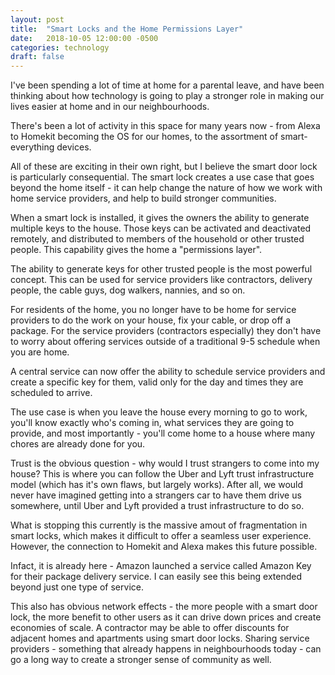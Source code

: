 ```yaml
---
layout: post
title:  "Smart Locks and the Home Permissions Layer"
date:   2018-10-05 12:00:00 -0500
categories: technology
draft: false
---
```


I've been spending a lot of time at home for a parental leave, and have been thinking about how technology is going to play a stronger role in making our lives easier at home and in our neighbourhoods.

There's been a lot of activity in this space for many years now - from Alexa to Homekit becoming the OS for our homes, to the assortment of smart-everything devices. 

All of these are exciting in their own right, but I believe the smart door lock is particularly consequential. The smart lock creates a use case that goes beyond the home itself - it can help change the nature of how we work with home service providers, and help to build stronger communities.

When a smart lock is installed, it gives the owners the ability to generate multiple keys to the house. Those keys can be activated and deactivated remotely, and distributed to members of the household or other trusted people. This capability gives the home a "permissions layer".

The ability to generate keys for other trusted people is the most powerful concept. This can be used for service providers like contractors, delivery people, the cable guys, dog walkers, nannies, and so on.

For residents of the home, you no longer have to be home for service providers to do the work on your house, fix your cable, or drop off a package. For the service providers (contractors especially) they don't have to worry about offering services outside of a traditional 9-5 schedule when you are home.

A central service can now offer the ability to schedule service providers and create a specific key for them, valid only for the day and times they are scheduled to arrive. 

The use case is when you leave the house every morning to go to work, you'll know exactly who's coming in, what services they are going to provide, and most importantly - you'll come home to a house where many chores are already done for you.

Trust is the obvious question - why would I trust strangers to come into my house? This is where you can follow the Uber and Lyft trust infrastructure model (which has it's own flaws, but largely works). After all, we would never have imagined getting into a strangers car to have them drive us somewhere, until Uber and Lyft provided a trust infrastructure to do so. 

What is stopping this currently is the massive amout of fragmentation in smart locks, which makes it difficult to offer a seamless user experience. However, the connection to Homekit and Alexa makes this future possible. 

Infact, it is already here - Amazon launched a service called Amazon Key for their package delivery service. I can easily see this being extended beyond just one type of service. 

This also has obvious network effects - the more people with a smart door lock, the more benefit to other users as it can drive down prices and create economies of scale. A contractor may be able to offer discounts for adjacent homes and apartments using smart door locks. Sharing service providers - something that already happens in neighbourhoods today - can go a long way to create a stronger sense of community as well.